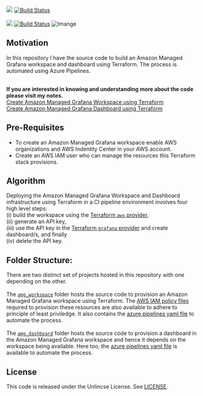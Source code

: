 [![](https://img.shields.io/badge/Amazon%20Managed%20Grafana%20Workspace-BuildStatus-informational)](./amg_workspace/)
[![Build Status](https://littlecoding.visualstudio.com/Open-Project/_apis/build/status/kunduso.aws_managed_grafana_workspace_dashboard?branchName=main)](https://littlecoding.visualstudio.com/Open-Project/_build/latest?definitionId=33&branchName=main)<br />
<br />[![](https://img.shields.io/badge/Amazon%20Managed%20Grafana%20Dashboard-BuildStatus-informational)](./amg_dashboard/)
[![Build Status](https://littlecoding.visualstudio.com/Open-Project/_apis/build/status/kunduso.aws_managed_grafana_workspace_dashboard.dashboard?branchName=main)](https://littlecoding.visualstudio.com/Open-Project/_build/latest?definitionId=34&branchName=main)
![Imange](https://skdevops.files.wordpress.com/2022/12/68-image-1-1.png)
## Motivation
In this repository I have the source code to build an Amazon Managed Grafana workspace and dashboard using Terraform. The process is automated using Azure Pipelines.

<br />**If you are interested in knowing and understanding more about the code please visit my notes.**
<br />[Create Amazon Managed Grafana Workspace using Terraform](https://skundunotes.com/2022/11/12/create-an-amazon-managed-grafana-workspace-using-terraform/)
<br />[Create Amazon Managed Grafana Dashboard using Terraform](https://skundunotes.com/2022/12/03/create-an-amazon-managed-grafana-dashboard-using-terraform-and-azure-pipelines/)
## Pre-Requisites
* To create an Amazon Managed Grafana workspace enable AWS organizations and AWS Indentity Center in your AWS account.
* Create an AWS IAM user who can manage the resources this Terraform stack provisions.

## Algorithm
Deploying the Amazon Managed Grafana Workspace and Dashboard infrastructure using Terraform in a CI pipeline environment involves four high level steps: 
<br />(i) build the workspace using the [Terraform `aws` provider](https://registry.terraform.io/providers/hashicorp/aws/latest/docs), 
<br />(ii) generate an API key, 
<br />(iii) use the API key in the [Terraform `grafana` provider](https://registry.terraform.io/providers/grafana/grafana/latest/docs) and create dashboard/s, and finally 
<br />(iv) delete the API key.

## Folder Structure:
There are two distinct set of projects hosted in this repository with one depending on the other.<br />
<br />The [`amg_workspace`](./amg_workspace) folder hosts the source code to provision an Amazon Managed Grafana workspace using Terraform. The [AWS IAM policy files](./amg_workspace/user-policy-files/) required to provision these resources are also available to adhere to principle of least priviledge. It also contains the [azure pipelines yaml file](./amg_workspace/azure-pipelines-workspace.yml) to automate the process.<br />
<br /> The [`amg_dashboard`](./amg_dashboard/) folder hosts the source code to provision a dashboard in the Amazon Managed Grafana workspace and hence it depends on the workspace being available. Here too, the [azure pipelines yaml file](./amg_dashboard/azure-pipelines-dashboard.yml) is available to automate the process.
## License
This code is released under the Unlincse License. See [LICENSE](LICENSE).